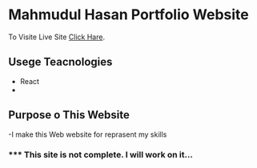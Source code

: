 # Mahmudul Hasan Portfolio Website

To Visite Live Site  [Click Hare](https://dev-mahmudul.netlify.app/).

## Usege Teacnologies

- React
- 

## Purpose o This Website
-I make this Web website for reprasent my skills


### *** This site is not complete. I will work on it...
